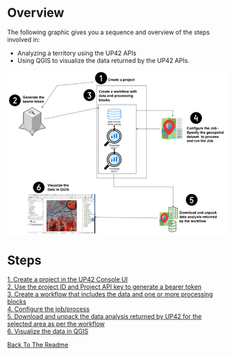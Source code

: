 # Overview
The following graphic gives you a sequence and overview of the steps involved in:
- Analyzing a territory using the UP42 APIs
- Using QGIS to visualize the data returned by the UP42 APIs.

![Steps involved in processing a territory using the UP42 APIs](UP42.drawio.png)

# Steps  

[1. Create a project in the UP42 Console UI](Steps/Create-a-project-in-the-UP42-Console-UI.md)  
[2. Use the project ID and Project API key to generate a bearer token](Steps/Generate-a-bearer-token.md)  
[3. Create a workflow that includes the data and one or more processing blocks](Steps/Create-a-workflow-that-includes-the-data-and-one-or-more-processing-blocks.md)  
[4. Configure the job/process](Steps/Configure-the-job.md)   
[5. Download and unpack the data analysis returned by UP42 for the selected area as per the workflow](Steps/Download-the-Output.md)  
[6. Visualize the data in QGIS](Steps/Download-QGIS-and-Visualize-the-Downloaded-Data.md)  

[Back To The Readme](README.md) 